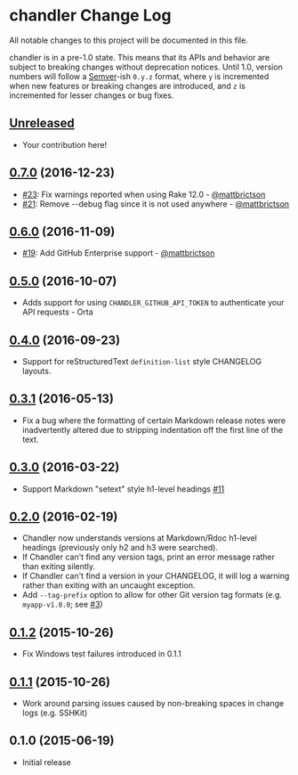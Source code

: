 # chandler Change Log

All notable changes to this project will be documented in this file.

chandler is in a pre-1.0 state. This means that its APIs and behavior are subject to breaking changes without deprecation notices. Until 1.0, version numbers will follow a [Semver][]-ish `0.y.z` format, where `y` is incremented when new features or breaking changes are introduced, and `z` is incremented for lesser changes or bug fixes.

## [Unreleased][]

* Your contribution here!

## [0.7.0][] (2016-12-23)

* [#23](https://github.com/mattbrictson/chandler/pull/23): Fix warnings reported when using Rake 12.0 - [@mattbrictson](https://github.com/mattbrictson)
* [#21](https://github.com/mattbrictson/chandler/pull/21): Remove --debug flag since it is not used anywhere - [@mattbrictson](https://github.com/mattbrictson)

## [0.6.0][] (2016-11-09)

* [#19](https://github.com/mattbrictson/chandler/pull/19): Add GitHub Enterprise support - [@mattbrictson](https://github.com/mattbrictson)

## [0.5.0][] (2016-10-07)

* Adds support for using `CHANDLER_GITHUB_API_TOKEN` to authenticate your API requests - Orta

## [0.4.0][] (2016-09-23)

* Support for reStructuredText `definition-list` style CHANGELOG layouts.

## [0.3.1][] (2016-05-13)

* Fix a bug where the formatting of certain Markdown release notes were
  inadvertently altered due to stripping indentation off the first line of the
  text.

## [0.3.0][] (2016-03-22)

* Support Markdown "setext" style h1-level headings [#11](https://github.com/mattbrictson/chandler/pull/11)

## [0.2.0][] (2016-02-19)

* Chandler now understands versions at Markdown/Rdoc h1-level headings (previously only h2 and h3 were searched).
* If Chandler can't find any version tags, print an error message rather than exiting silently.
* If Chandler can't find a version in your CHANGELOG, it will log a warning rather than exiting with an uncaught exception.
* Add `--tag-prefix` option to allow for other Git version tag formats (e.g. `myapp-v1.0.0`; see [#3](https://github.com/mattbrictson/chandler/issues/3))

## [0.1.2][] (2015-10-26)

* Fix Windows test failures introduced in 0.1.1

## [0.1.1][] (2015-10-26)

* Work around parsing issues caused by non-breaking spaces in change logs (e.g. SSHKit)

## 0.1.0 (2015-06-19)

* Initial release

[Semver]: http://semver.org
[Unreleased]: https://github.com/mattbrictson/chandler/compare/v0.7.0...HEAD
[0.7.0]: https://github.com/mattbrictson/chandler/compare/v0.6.0...v0.7.0
[0.6.0]: https://github.com/mattbrictson/chandler/compare/v0.5.0...v0.6.0
[0.5.0]: https://github.com/mattbrictson/chandler/compare/v0.4.0...v0.5.0
[0.4.0]: https://github.com/mattbrictson/chandler/compare/v0.3.1...v0.4.0
[0.3.1]: https://github.com/mattbrictson/chandler/compare/v0.3.0...v0.3.1
[0.3.0]: https://github.com/mattbrictson/chandler/compare/v0.2.0...v0.3.0
[0.2.0]: https://github.com/mattbrictson/chandler/compare/v0.1.2...v0.2.0
[0.1.2]: https://github.com/mattbrictson/chandler/compare/v0.1.1...v0.1.2
[0.1.1]: https://github.com/mattbrictson/chandler/compare/v0.1.0...v0.1.1
